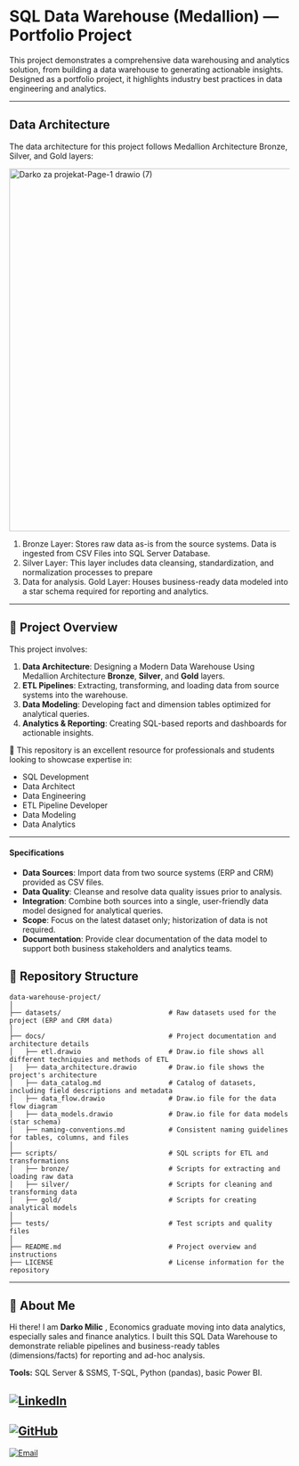 # SQL Data Warehouse (Medallion) — Portfolio Project

This project demonstrates a comprehensive data warehousing and analytics solution, from building a data warehouse to generating actionable insights. Designed as a portfolio project, it highlights industry best practices in data engineering and analytics.

---
##  Data Architecture
The data architecture for this project follows Medallion Architecture Bronze, Silver, and Gold layers:

<img width="1209" height="651" alt="Darko za projekat-Page-1 drawio (7)" src="https://github.com/user-attachments/assets/8278ae38-a378-4394-bc17-81e5679e318a" />



1. Bronze Layer: Stores raw data as-is from the source systems. Data is ingested from CSV Files into SQL Server Database.
2. Silver Layer: This layer includes data cleansing, standardization, and normalization processes to prepare
3. Data for analysis.
Gold Layer: Houses business-ready data modeled into a star schema required for reporting and analytics.

-------------

## 📖 Project Overview

This project involves:

1. **Data Architecture**: Designing a Modern Data Warehouse Using Medallion Architecture **Bronze**, **Silver**, and **Gold** layers.
2. **ETL Pipelines**: Extracting, transforming, and loading data from source systems into the warehouse.
3. **Data Modeling**: Developing fact and dimension tables optimized for analytical queries.
4. **Analytics & Reporting**: Creating SQL-based reports and dashboards for actionable insights.

🎯 This repository is an excellent resource for professionals and students looking to showcase expertise in:
- SQL Development
- Data Architect
- Data Engineering  
- ETL Pipeline Developer  
- Data Modeling  
- Data Analytics

---
#### Specifications
- **Data Sources**: Import data from two source systems (ERP and CRM) provided as CSV files.
- **Data Quality**: Cleanse and resolve data quality issues prior to analysis.
- **Integration**: Combine both sources into a single, user-friendly data model designed for analytical queries.
- **Scope**: Focus on the latest dataset only; historization of data is not required.
- **Documentation**: Provide clear documentation of the data model to support both business stakeholders and analytics teams.

## 📂 Repository Structure
```
data-warehouse-project/
│
├── datasets/                           # Raw datasets used for the project (ERP and CRM data)
│
├── docs/                               # Project documentation and architecture details
│   ├── etl.drawio                      # Draw.io file shows all different techniquies and methods of ETL
│   ├── data_architecture.drawio        # Draw.io file shows the project's architecture
│   ├── data_catalog.md                 # Catalog of datasets, including field descriptions and metadata
│   ├── data_flow.drawio                # Draw.io file for the data flow diagram
│   ├── data_models.drawio              # Draw.io file for data models (star schema)
│   ├── naming-conventions.md           # Consistent naming guidelines for tables, columns, and files
│
├── scripts/                            # SQL scripts for ETL and transformations
│   ├── bronze/                         # Scripts for extracting and loading raw data
│   ├── silver/                         # Scripts for cleaning and transforming data
│   ├── gold/                           # Scripts for creating analytical models
│
├── tests/                              # Test scripts and quality files
│
├── README.md                           # Project overview and instructions
├── LICENSE                             # License information for the repository
```
---
## 🌟 About Me

Hi there! I am **Darko Milic** , Economics graduate moving into data analytics, especially sales and finance analytics. I built this SQL Data Warehouse to demonstrate reliable pipelines and business-ready tables (dimensions/facts) for reporting and ad-hoc analysis. 

**Tools:** SQL Server & SSMS, T-SQL, Python (pandas), basic Power BI.
  
[![LinkedIn](https://img.shields.io/badge/LinkedIn-Profile-0077B5?style=for-the-badge&logo=linkedin&logoColor=white)](https://www.linkedin.com/in/darkomilic370/)
---
[![GitHub](https://img.shields.io/badge/GitHub-Profile-181717?style=for-the-badge&logo=github&logoColor=white)](https://github.com/Darko370)
---
[![Email](https://img.shields.io/badge/Email-Contact-EA4335?style=for-the-badge&logo=gmail&logoColor=white)](https://mail.google.com/mail/?view=cm&to=milicdarko2010@gmail.com)


